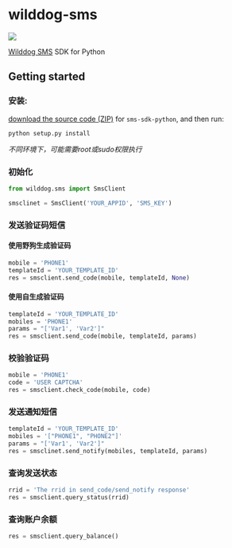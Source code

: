 # wilddog-sms

![](https://docs.wilddog.com/images/logo-d2df5d3b45.svg)

[Wilddog SMS](https://docs.wilddog.com/sms/index.html) SDK for Python

## Getting started

### 安装:

[download the source code
(ZIP)](https://github.com/WildDogTeam/sms-sdk-python/zipball/master "sms-sdk-python
source code") for `sms-sdk-python`, and then run:

`python setup.py install`

*不同环境下，可能需要root或sudo权限执行*

### 初始化

```python
from wilddog.sms import SmsClient

smsclinet = SmsClient('YOUR_APPID', 'SMS_KEY')
```

### 发送验证码短信

#### 使用野狗生成验证码
```python
mobile = 'PHONE1'
templateId = 'YOUR_TEMPLATE_ID'
res = smsclient.send_code(mobile, templateId, None)
```

#### 使用自生成验证码
```python
templateId = 'YOUR_TEMPLATE_ID'
mobiles = 'PHONE1'
params = "['Var1', 'Var2']"
res = smsclient.send_code(mobile, templateId, params)
```

### 校验验证码

```python
mobile = 'PHONE1'
code = 'USER CAPTCHA'
res = smsclient.check_code(mobile, code)
```

### 发送通知短信

```python
templateId = 'YOUR_TEMPLATE_ID'
mobiles = '["PHONE1", "PHONE2"]'
params = "['Var1', 'Var2']"
res = smsclinet.send_notify(mobiles, templateId, params)
```

### 查询发送状态

```python
rrid = 'The rrid in send_code/send_notify response'
res = smsclient.query_status(rrid)
```

### 查询账户余额

```python
res = smsclient.query_balance()
```